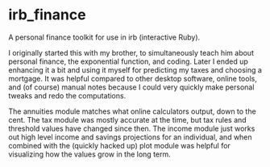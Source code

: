 irb_finance
===========

A personal finance toolkit for use in irb (interactive Ruby).

I originally started this with my brother, to simultaneously teach him about
personal finance, the exponential function, and coding. Later I ended up
enhancing it a bit and using it myself for predicting my taxes and choosing a
mortgage. It was helpful compared to other desktop software, online tools, and
(of course) manual notes because I could very quickly make personal tweaks and
redo the computations.

The annuities module matches what online calculators output, down to the cent.
The tax module was mostly accurate at the time, but tax rules and threshold
values have changed since then. The income module just works out high level
income and savings projections for an individual, and when combined with the
(quickly hacked up) plot module was helpful for visualizing how the values
grow in the long term.
